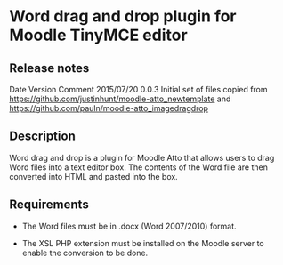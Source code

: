Word drag and drop plugin for Moodle TinyMCE editor
===================================================

Release notes
-------------
Date          Version   Comment
2015/07/20    0.0.3     Initial set of files copied from https://github.com/justinhunt/moodle-atto_newtemplate
                        and https://github.com/pauln/moodle-atto_imagedragdrop


Description
-----------
Word drag and drop is a plugin for Moodle Atto that allows users to drag
Word files into a text editor box. The contents of the Word file are then
converted into HTML and pasted into the box.


Requirements
------------
- The Word files must be in .docx (Word 2007/2010) format.

- The XSL PHP extension must be installed on the Moodle server to enable the
conversion to be done.
